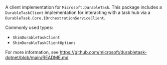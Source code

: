 A client implementation for `Microsoft.DurableTask`. This package includes a `DurableTaskClient` implementation for interacting with a task hub via a `DurableTask.Core.IOrchestrationServiceClient`.

Commonly used types:
- `ShimDurableTaskClient`
- `ShimDurableTaskClientOptions`

For more information, see https://github.com/microsoft/durabletask-dotnet/blob/main/README.md